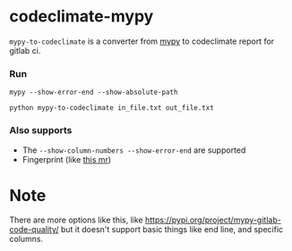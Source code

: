 # codeclimate-mypy

`mypy-to-codeclimate` is a converter from [mypy](https://github.com/python/mypy) to codeclimate report for gitlab ci.

### Run

`mypy --show-error-end --show-absolute-path`

`python mypy-to-codeclimate in_file.txt out_file.txt`


### Also supports
- The `--show-column-numbers --show-error-end` are supported
- Fingerprint (like [this mr](https://gitlab.com/ErezAmihud/pyright-to-gitlab-ci/-/merge_requests/2))

# Note
There are more options like this, like https://pypi.org/project/mypy-gitlab-code-quality/ but it doesn't support basic things like end line, and specific columns.
